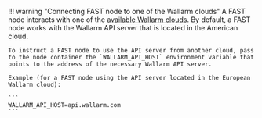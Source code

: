 !!! warning "Connecting FAST node to one of the Wallarm clouds"
    A FAST node interacts with one of the [available Wallarm clouds](../cloud-list.md). By default, a FAST node works with the Wallarm API server that is located in the American cloud.
    
    To instruct a FAST node to use the API server from another cloud, pass to the node container the `WALLARM_API_HOST` environment variable that points to the address of the necessary Wallarm API server.

    Example (for a FAST node using the API server located in the European Wallarm cloud):

    ```
    WALLARM_API_HOST=api.wallarm.com      
    ```